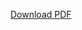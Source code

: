 [Download PDF](https://github.com/SkiFire13/master-thesis/releases/download/latest/thesis.pdf "download")
